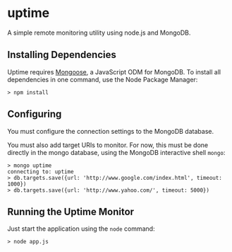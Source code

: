 uptime
======

A simple remote monitoring utility using node.js and MongoDB.

Installing Dependencies
-----------------------

Uptime requires [Mongoose](http://mongoosejs.com/), a JavaScript ODM for MongoDB. To install all dependencies in one command, use the Node Package Manager:

    > npm install

Configuring
-----------

You must configure the connection settings to the MongoDB database.

You must also add target URIs to monitor. For now, this must be done directly in the mongo database, using the MongoDB interactive shell `mongo`:

    > mongo uptime
    connecting to: uptime
    > db.targets.save({url: 'http://www.google.com/index.html', timeout: 1000})
    > db.targets.save({url: 'http://www.yahoo.com/', timeout: 5000})

Running the Uptime Monitor
--------------------------

Just start the application using the `node` command:

    > node app.js
